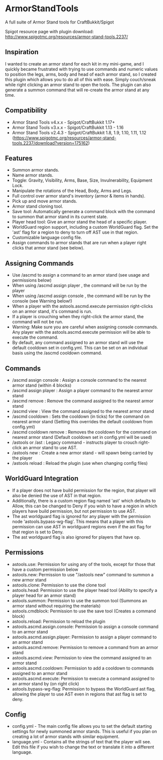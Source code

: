 # ArmorStandTools

A full suite of Armor Stand tools for CraftBukkit/Spigot

Spigot resource page with plugin download: http://www.spigotmc.org/resources/armor-stand-tools.2237/

Inspiration
-----------
I wanted to create an armor stand for each kit in my mini-game, and I quickly became frustrated with trying to use
commands and numeric values to position the legs, arms, body and head of each armor stand, so I created this plugin
which allows you to do all of this with ease. Simply couch/sneak while right clicking an armor stand to open the tools.
The plugin can also generate a summon command that will re-create the armor stand at any time.

Compatibility
-------------

- Armor Stand Tools v4.x.x - Spigot/CraftBukkit 1.17+
- Armor Stand Tools v3.x.x - Spigot/CraftBukkit 1.13 - 1.16
- Armor Stand Tools v2.4.3 - Spigot/CraftBukkit 1.8, 1.9, 1.10, 1.11,
  1.12 (https://www.spigotmc.org/resources/armor-stand-tools.2237/download?version=175162)

Features
--------

- Summon armor stands.
- Name armor stands.
- Toggle: Gravity, Visibility, Arms, Base, Size, Invulnerability, Equipment Lock.
- Manipulate the rotations of the Head, Body, Arms and Legs.
- Full control over armor stand's inventory (armor & items in hands).
- Pick up and move armor stands.
- Armor stand cloning tool.
- Save tool: Automatically generate a command block with the command to summon that armor stand in its current state.
- Player head tool: Give an armor stand the head of a specific player.
- WorldGuard region support, including a custom WorldGuard flag. Set the 'ast' flag for a region to deny to turn off AST
  use in that region.
- Customizable language config file.
- Assign commands to armor stands that are run when a player right clicks that armor stand (see below).

Assigning Commands
------------------

- Use /ascmd to assign a command to an armor stand (see usage and permissions below)
- When using /ascmd assign player <command>, the command will be run by the player
- When using /ascmd assign console <command>, the command will be run by the console (see Warning below!)
- When a player with the astools.ascmd.execute permission right-clicks on an armor stand, it's command is run.
- If a player is crouching when they right-click the armor stand, the command will not be run.
- Warning: Make sure you are careful when assigning console commands. Any player with the astools.ascmd.execute
  permission will be able to execute the command.
- By default, any command assigned to an armor stand will use the default cooldown set in config.yml. This can be set on
  an individual basis using the /ascmd cooldown <ticks> command.

Commands
--------

- /ascmd assign console <command> : Assign a console command to the nearest armor stand (within 4 blocks)
- /ascmd assign player <command> : Assign a player command to the nearest armor stand
- /ascmd remove : Remove the command assigned to the nearest armor stand
- /ascmd view : View the command assigned to the nearest armor stand
- /ascmd cooldown <ticks> : Sets the cooldown (in ticks) for the command on nearest armor stand (Setting this overrides
  the default cooldown from config.yml)
- /ascmd cooldown remove : Removes the cooldown for the command on nearest armor stand (Default cooldown set in
  config.yml will be used)
- /astools or /ast : Legacy command - instructs player to crouch right-click an armor stand to use AST.
- /astools new : Create a new armor stand - will spawn being carried by the player
- /astools reload : Reload the plugin (use when changing config files)

WorldGuard Integration
----------------------

- If a player does not have build permission for the region, that player will also be denied the use of AST in that
  region.
- Additionally, there is a custom region flag named 'ast' which defaults to Allow, this can be changed to Deny if you
  wish to have a region in which players have build permission, but not permission to use AST.
- The ast worldguard flag is ignored for any player with the permission node 'astools.bypass-wg-flag'. This means that a
  player with this permission can use AST in worldguard regions even if the ast flag for that region is set to Deny.
- The ast worldguard flag is also ignored for players that have op.

Permissions
-----------

- astools.use: Permission for using any of the tools, except for those that have a custom permission below
- astools.new: Permission to use "/astools new" command to summon a new armor stand
- astools.clone: Permission to use the clone tool
- astools.head: Permission to use the player head tool (Ability to specify a player head for an armor stand)
- astools.summon: Permission to use the summon tool (Summons an armor stand without requiring the materials)
- astools.cmdblock: Permission to use the save tool (Creates a command block)
- astools.reload: Permission to reload the plugin
- astools.ascmd.assign.console: Permission to assign a console command to an armor stand
- astools.ascmd.assign.player: Permission to assign a player command to an armor stand
- astools.ascmd.remove: Permission to remove a command from an armor stand
- astools.ascmd.view: Permission to view the command assigned to an armor stand
- astools.ascmd.cooldown: Permission to add a cooldown to commands assigned to an armor stand
- astools.ascmd.execute: Permission to execute a command assigned to an armor stand by (on right click)
- astools.bypass-wg-flag: Permission to bypass the WorldGuard ast flag, allowing the player to use AST even in regions
  that ast flag is set to deny.

Config
------

- config.yml - The main config file allows you to set the default starting settings for newly summoned armor stands.
  This is useful if you plan on creating a lot of armor stands with similar equipment.
- language.yml - Contains all the strings of text that the player will see. Edit this file if you wish to change the
  text or translate it into a different language.
